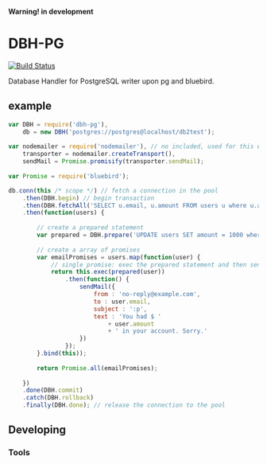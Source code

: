 **Warning! in development**

# DBH-PG

[![Build Status](https://secure.travis-ci.org/sapienlab/dbh-pg.png)](http://travis-ci.org/sapienlab/dbh-pg)

Database Handler for PostgreSQL writer upon pg and bluebird.


## example

```javascript
var DBH = require('dbh-pg'),
    db = new DBH('postgres://postgres@localhost/db2test');
    
var nodemailer = require('nodemailer'), // no included, used for this example only
    transporter = nodemailer.createTransport(),
    sendMail = Promise.promisify(transporter.sendMail);
    
var Promise = require('bluebird');

db.conn(this /* scope */) // fetch a connection in the pool
    .then(DBH.begin) // begin transaction
    .then(DBH.fetchAll('SELECT u.email, u.amount FROM users u where u.amount > $1', [1000]))
    .then(function(users) {
    
        // create a prepared statement
        var prepared = DBH.prepare('UPDATE users SET amount = 1000 where email = $email');
        
        // create a array of promises
        var emailPromises = users.map(function(user) {
            // single promise: exec the prepared statement and then send the email
            return this.exec(prepared(user))
                .then(function() {
                    sendMail({
                        from : 'no-reply@example.com',
                        to : user.email,
                        subject : ':p',
                        text : 'You had $ '
                            + user.amount
                            + ' in your account. Sorry.'
                    })
                });
        }.bind(this));
        
        return Promise.all(emailPromises);
        
    })
    .done(DBH.commit)
    .catch(DBH.rollback)
    .finally(DBH.done); // release the connection to the pool


```

## Developing



### Tools
